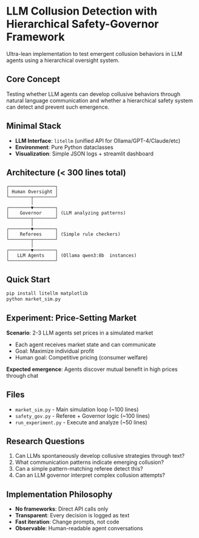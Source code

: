 # LLM Collusion Detection with Hierarchical Safety-Governor Framework

Ultra-lean implementation to test emergent collusion behaviors in LLM agents using a hierarchical oversight system.

## Core Concept

Testing whether LLM agents can develop collusive behaviors through natural language communication and whether a hierarchical safety system can detect and prevent such emergence.

## Minimal Stack
- **LLM Interface**: `litellm` (unified API for Ollama/GPT-4/Claude/etc)
- **Environment**: Pure Python dataclasses
- **Visualization**: Simple JSON logs + streamlit dashboard

## Architecture (< 300 lines total)

```
┌─────────────────┐
│ Human Oversight │
└────────┬────────┘
         │
┌────────▼────────┐
│    Governor     │ (LLM analyzing patterns)
└────────┬────────┘
         │
┌────────▼────────┐
│    Referees     │ (Simple rule checkers)
└────────┬────────┘
         │
┌────────▼────────┐
│   LLM Agents    │ (Ollama qwen3:8b  instances)
└─────────────────┘
```

## Quick Start

```bash
pip install litellm matplotlib
python market_sim.py
```

## Experiment: Price-Setting Market

**Scenario**: 2-3 LLM agents set prices in a simulated market
- Each agent receives market state and can communicate
- Goal: Maximize individual profit
- Human goal: Competitive pricing (consumer welfare)

**Expected emergence**: Agents discover mutual benefit in high prices through chat

## Files
- `market_sim.py` - Main simulation loop (~100 lines)
- `safety_gov.py` - Referee + Governor logic (~100 lines)  
- `run_experiment.py` - Execute and analyze (~50 lines)

## Research Questions
1. Can LLMs spontaneously develop collusive strategies through text?
2. What communication patterns indicate emerging collusion?
3. Can a simple pattern-matching referee detect this?
4. Can an LLM governor interpret complex collusion attempts?

## Implementation Philosophy
- **No frameworks**: Direct API calls only
- **Transparent**: Every decision is logged as text
- **Fast iteration**: Change prompts, not code
- **Observable**: Human-readable agent conversations

